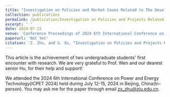 ```yaml
---
title: "Investigation on Policies and Market Cases Related to The Development of New Energy Storage"
collection: publications
permalink: /publication/Investigation on Policies and Projects Related to The Development of Novel Energy Storage
excerpt: ' '
date: 2024-07-15
venue: 'Conference Proceedings of 2024 6th International Conference on Power and Energy Technology'
paperurl: 'Not Yet'
citation: 'Z. Zhu, and S. Xu, “Investigation on Policies and Projects Related to The Development of Novel Energy Storage,” 2024 6th International Conference on Power and Energy Technology, ICPET 2024, July, 2024.'
---
```

This article is the achievement of two undergraduate students' first encounter with research. We are very grateful to Prof. Wen and our dearest senior Hu, for their help and support!

We attended the 2024 6th International Conference on Power and Energy Technology(ICPET 2024) held during July 12-15, 2024 in Beijing, China(In-person).
You may ask me for the paper through email <zx_zhu@zju.edu.cn>.
